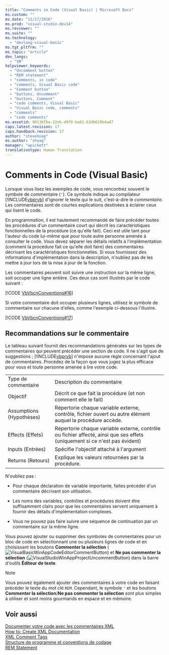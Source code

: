 ```yaml
---
title: "Comments in Code (Visual Basic) | Microsoft Docs"
ms.custom: ""
ms.date: "11/17/2016"
ms.prod: "visual-studio-dev14"
ms.reviewer: ""
ms.suite: ""
ms.technology: 
  - "devlang-visual-basic"
ms.tgt_pltfrm: ""
ms.topic: "article"
dev_langs: 
  - "VB"
helpviewer_keywords: 
  - "Uncomment button"
  - "REM statement"
  - "comments, in code"
  - "comments, Visual Basic code"
  - "Comment button"
  - "buttons, Uncomment"
  - "buttons, Comment"
  - "code comments, Visual Basic"
  - "Visual Basic code, comments"
  - "comments"
  - "code comments"
ms.assetid: 90136fba-22eb-49f9-ba81-63db629b4a47
caps.latest.revision: 17
caps.handback.revision: 17
author: "stevehoag"
ms.author: "shoag"
manager: "wpickett"
translationtype: Human Translation
---
```

# Comments in Code (Visual Basic)
Lorsque vous lisez les exemples de code, vous rencontrez souvent le symbole de commentaire \(`'`\).  Ce symbole indique au compilateur [!INCLUDE[vbprvb](../../../csharp/programming-guide/concepts/linq/includes/vbprvb_md.md)] d'ignorer le texte qui le suit, c'est\-à\-dire le *commentaire*.  Les commentaires sont de courtes explications destinées à éclairer ceux qui lisent le code.  
  
 En programmation, il est hautement recommandé de faire précéder toutes les procédures d'un commentaire court qui décrit les caractéristiques fonctionnelles de la procédure \(ce qu'elle fait\).  Ceci est utile tant pour l'auteur du code lui\-même que pour toute autre personne amenée à consulter le code.  Vous devez séparer les détails relatifs à l'implémentation \(comment la procédure fait ce qu'elle doit faire\) des commentaires décrivant les caractéristiques fonctionnelles.  Si vous fournissez des informations d'implémentation dans la description, n'oubliez pas de les mettre à jour lors de la mise à jour de la fonction.  
  
 Les commentaires peuvent soit suivre une instruction sur la même ligne, soit occuper une ligne entière.  Ces deux cas sont illustrés par le code suivant :  
  
 [!CODE [VbVbcnConventions#16](../CodeSnippet/VS_Snippets_VBCSharp/VbVbcnConventions#16)]  
  
 Si votre commentaire doit occuper plusieurs lignes, utilisez le symbole de commentaire sur chacune d'elles, comme l'exemple ci\-dessous l'illustre.  
  
 [!CODE [VbVbcnConventions#17](../CodeSnippet/VS_Snippets_VBCSharp/VbVbcnConventions#17)]  
  
## Recommandations sur le commentaire  
 Le tableau suivant fournit des recommandations générales sur les types de commentaires qui peuvent précéder une section de code.  Il ne s'agit que de suggestions ; [!INCLUDE[vbprvb](../../../csharp/programming-guide/concepts/linq/includes/vbprvb_md.md)] n'impose aucune règle concernant l'ajout de commentaires.  Procédez de la façon que vous jugez la plus efficace pour vous et toute personne amenée à lire votre code.  
  
|||  
|-|-|  
|Type de commentaire|Description du commentaire|  
|Objectif|Décrit ce que fait la procédure \(et non comment elle le fait\)|  
|Assumptions \(Hypothèses\)|Répertorie chaque variable externe, contrôle, fichier ouvert ou autre élément auquel la procédure accède.|  
|Effects \(Effets\)|Répertorie chaque variable externe, contrôle ou fichier affecté, ainsi que ses effets \(uniquement si ce n'est pas évident\)|  
|Inputs \(Entrées\)|Spécifie l'objectif attaché à l'argument|  
|Returns \(Retours\)|Explique les valeurs retournées par la procédure.|  
  
 N'oubliez pas :  
  
-   Pour chaque déclaration de variable importante, faites précéder d'un commentaire décrivant son utilisation.  
  
-   Les noms des variables, contrôles et procédures doivent être suffisamment clairs pour que les commentaires servent uniquement à fournir des détails d'implémentation complexes.  
  
-   Vous ne pouvez pas faire suivre une séquence de continuation par un commentaire sur la même ligne.  
  
 Vous pouvez ajouter ou supprimer des symboles de commentaires pour un bloc de code en sélectionnant une ou plusieurs lignes de code et en choisissant les boutons **Commenter la sélection** \(![VisualBasicWinAppCodeEditorCommentButton](../../../visual-basic/programming-guide/program-structure/media/vacommentbutton.png "vaCommentButton")\) et **Ne pas commenter la sélection** \(![VisualStudioWinAppProjectUncommentButton](../../../visual-basic/programming-guide/program-structure/media/vauncommentbutton.png "vaUncommentButton")\) dans la barre d'outils **Éditeur de texte**.  
  
> [!NOTE]
>  Vous pouvez également ajouter des commentaires à votre code en faisant précéder le texte du mot clé `REM`.  Cependant, le symbole `'` et les boutons **Commenter la sélection**\/**Ne pas commenter la sélection** sont plus simples à utiliser et sont moins gourmands en espace et en mémoire.  
  
## Voir aussi  
 [Documenter votre code avec les commentaires XML](http://msdn.microsoft.com/magazine/dd722812.aspx)   
 [How to: Create XML Documentation](../../../visual-basic/programming-guide/program-structure/how-to-create-xml-documentation.md)   
 [XML Comment Tags](../../../visual-basic/language-reference/xmldoc/recommended-xml-tags-for-documentation-comments.md)   
 [Structure de programme et conventions de codage](../../../visual-basic/programming-guide/program-structure/program-structure-and-code-conventions.md)   
 [REM Statement](../../../visual-basic/language-reference/statements/rem-statement.md)